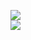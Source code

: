[![](https://img.shields.io/badge/Made%20With-Github%20Spray-lightgrey.svg?style=for-the-badge&logo=github)](https://github.com/Annihil/github-spray#3673)  
[![](https://i.imgur.com/2DrTn0Z.gif)](https://github.com/Annihil/github-spray)